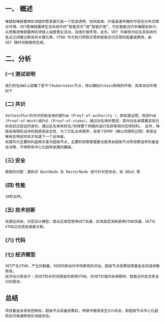 ##  一、 概述
    唯链和唯链雷神区块链的愿景是打造一个信息透明、协同高效、价值高速传输的可信任分布式商业环境。VET是唯链雷神生态系统中的“智能货币”或“智能价值”，可在智能合约中编程和执行，从而推进唯链雷神区块链上运营商业活动，完成价值传导。此外，VET 可被视为在生态系统内各点之间建立联系的关键元素。VTHO 作为执行转账交易和智能合约交易的能量或费用，由 VET 随时间推移而生成。


##  二、分析

### (一) 测试说明

    我们的在AWS上部署了若干个Kubernetes节点，用以模拟Vchain网络的环境，具体测试环境如下

### (二) 共识

    VeChainThor的共识机制采用的是PoA（Proof-of-authority ），即权威证明，而非PoW (Proof-of-Work)或PoS (Proof-of-stake)。通过白名单的管控，其中白名单需要具有已知及经过验证的身份，通过此名单来担任/担保整个网路的运行及获取相对应得权利。 此外，唯链采用随机出块机制提高安全性，为了打乱出块顺序，采用了DPRP（确认伪随机过程）来保证唯有在特定时间才知道下一个出块者。
    权威共识主要的利益相关者为超级节点，主要的权限掌握着也是来自超级节点所投票选举的基金会决策，不排除有中心化趋势发展的嫌疑。


### (三) 安全
    面临的问题：遇到对 BootNode 及 MasterNode 进行针对性攻击，如 DDoS 等

### (四) 性能
    10秒出块。

### (五) 技术创新
    双通证系统，分层设计模型。商业应用层使用VET流通，区块底层消耗使用VTHO流通。VET与VTHO之间具有直接关联。

### (六) 代码

### (七) 经济模型
    VET产生VTHO，产生的数量，时间均来自对市场表现的评估。超级节点投票促使基金会完成参数修改。
    经济动力来自于：对VET的长时间保留将获得VTHO、对VET价值的未来期待、智能合约及交易支付的需求。


## 总结
    项目基金会具有控制权，超级节点具备投票权，网络中极易发生51%攻击，即超级节点中心化趋势后可串通修改区块链状态。

